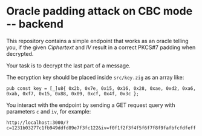 # Oracle padding attack on CBC mode -- backend

This repository contains a simple endpoint that works as an oracle
telling you, if the given _Ciphertext_ and _IV_ result in a correct
PKCS#7 padding when decrypted.

Your task is to decrypt the last part of a message.

The ecryption key should be placed inside `src/key.zig` as an array like:

```zig
pub const key = [_]u8{ 0x2b, 0x7e, 0x15, 0x16, 0x28, 0xae, 0xd2, 0xa6, 0xab, 0xf7, 0x15, 0x88, 0x09, 0xcf, 0x4f, 0x3c };
```

You interact with the endpoint by sending a GET request query with
parameters `c` and `iv`, for example:

```text
http://localhost:3000/?c=1231b03277c1fb949ddfd89e7f3fc122&iv=f0f1f2f3f4f5f6f7f8f9fafbfcfdfeff
```
